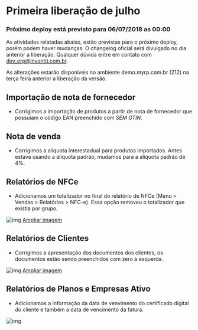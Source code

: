 # Primeira liberação de julho

### Próximo deploy está previsto para 06/07/2018 as 00:00
As atividades relatadas abaixo, estão previstas para o próximo deploy, porém podem haver mudanças. O changelog oficial será divulgado no dia anterior a liberação. Qualquer dúvida entre em contato com dev_erp@inventti.com.br.

As alterações estarão disponíveis no ambiente demo.myrp.com.br (212) na terça feira anterior a liberação da versão.

## Importação de nota de fornecedor

* Corrigimos a importação de produtos a partir de nota de fornecedor que possuiam o código EAN preenchido com *SEM GTIN*.

## Nota de venda

* Corrigimos a alíquota interestadual para produtos importados. Antes estava usando a alíquota padrão, mudamos para a alíquota padrão de 4%.


## Relatórios de NFCe

* Adicionamos um totalizador no final do relatório de NFCe (Menu > Vendas > Relatórios > NFC-e). Essa opção removeu o totalizador que existia por grupo.

![img](https://i.imgur.com/TNYxWLU.png)
[Ampliar imagem](https://i.imgur.com/TNYxWLU.png)

## Relatórios de Clientes

* Corrigimos a apresentação dos documentos dos clientes, os documentos estão sendo preenchidos com zero à esquerda.

![img](https://i.imgur.com/CA0ukRj.png)
[Ampliar imagem](https://i.imgur.com/CA0ukRj.png)


## Relatórios de Planos e Empresas Ativo

* Adicionamos a informação da data de venvimento do certificado digital do cliente e também a data de vencimento da fatura.

![img](https://i.imgur.com/98pUtwc.png)

